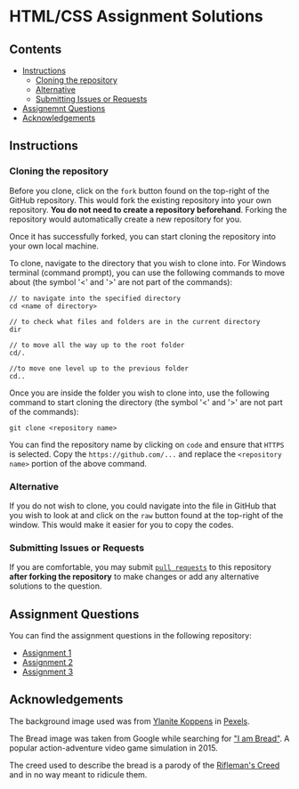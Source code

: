 # HTML/CSS Assignment Solutions
## Contents
- [Instructions](#instructions)
    * [Cloning the repository](#cloning-the-repository)
    * [Alternative](#alternative)
    * [Submitting Issues or Requests](#submitting-issues-or-requests)
- [Assignemnt Questions](#assignment-questions)
- [Acknowledgements](#acknowledgements)

## Instructions
### Cloning the repository
Before you clone, click on the `fork` button found on the top-right of the GitHub repository. This would fork the existing repository into your own repository. **You do not need to create a repository beforehand**. Forking the repository would automatically create a new repository for you.

Once it has successfully forked, you can start cloning the repository into your own local machine. 

To clone, navigate to the directory that you wish to clone into. For Windows terminal (command prompt), you can use the following commands to move about (the symbol '<' and '>' are not part of the commands):
```
// to navigate into the specified directory
cd <name of directory>

// to check what files and folders are in the current directory
dir

// to move all the way up to the root folder
cd/.

//to move one level up to the previous folder
cd..
``` 

Once you are inside the folder you wish to clone into, use the following command to start cloning the directory (the symbol '<' and '>' are not part of the commands):
```
git clone <repository name>
```

You can find the repository name by clicking on `code` and ensure that `HTTPS` is selected. Copy the `https://github.com/...` and replace the `<repository name>` portion of the above command.

### Alternative 
If you do not wish to clone, you could navigate into the file in GitHub that you wish to look at and click on the `raw` button found at the top-right of the window. This would make it easier for you to copy the codes. 

### Submitting Issues or Requests
If you are comfortable, you may submit [`pull requests`](https://docs.github.com/en/free-pro-team@latest/github/collaborating-with-issues-and-pull-requests/creating-a-pull-request-from-a-fork) to this repository **after forking the repository** to make changes or add any alternative solutions to the question. 

## Assignment Questions
You can find the assignment questions in the following repository:
 - [Assignment 1](https://github.com/muhdarifrawi/2020-HTML-reinforcement-revision-1)
 - [Assignment 2](https://github.com/muhdarifrawi/2020-HTML-reinforcement-revision-2)
 - [Assignment 3](https://github.com/muhdarifrawi/2020-HTML-reinforcement-revision-3)

## Acknowledgements
The background image used was from [Ylanite Koppens](https://www.pexels.com/photo/green-snake-plant-on-white-ceramic-pot-1445416/) in [Pexels](https://www.pexels.com/).

The Bread image was taken from Google while searching for ["I am Bread"](https://store.steampowered.com/app/327890/I_am_Bread/). A popular action-adventure video game simulation in 2015.

The creed used to describe the bread is a parody of the [Rifleman's Creed](https://en.wikipedia.org/wiki/Rifleman%27s_Creed) and in no way meant to ridicule them. 